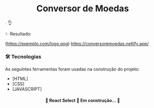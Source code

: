<h1 align="center">Conversor de Moedas</h1>

. 👌

✨ Resultado:



(https://exemplo.com/logo.png)
https://conversoremoedas.netlify.app/

### 🛠 Tecnologias

As seguintes ferramentas foram usadas na construção do projeto:

- [HTML]
- [CSS]
- [JAVASCRIPT]











<h4 align="center"> 
	🚧  React Select 🚀 Em construção...  🚧
</h4>
